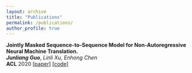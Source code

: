 ```yaml
---
layout: archive
title: "Publications"
permalink: /publications/
author_profile: true
---
```


**Jointly Masked Sequence-to-Sequence Model for Non-Autoregressive Neural Machine Translation.**  
***Junliang Guo***, *Linli Xu, Enhong Chen*  
**ACL** 2020 [[paper]](https://www.aclweb.org/anthology/2020.acl-main.36.pdf) [[code]](https://github.com/lemmonation/jm-nat)
